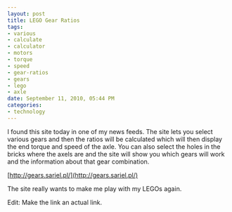 ```yaml
--- 
layout: post
title: LEGO Gear Ratios
tags: 
- various
- calculate
- calculator
- motors
- torque
- speed
- gear-ratios
- gears
- lego
- axle
date: September 11, 2010, 05:44 PM
categories: 
- technology
---
```

I found this site today in one of my news feeds. The site lets you select various gears and then the ratios will be calculated which will then display the end torque and speed of the axle. You can also select the holes in the bricks where the axels are and the site will show you which gears will work and the information about that gear combination.

[http://gears.sariel.pl/](http://gears.sariel.pl/)

The site really wants to make me play with my LEGOs again.

Edit: Make the link an actual link.
